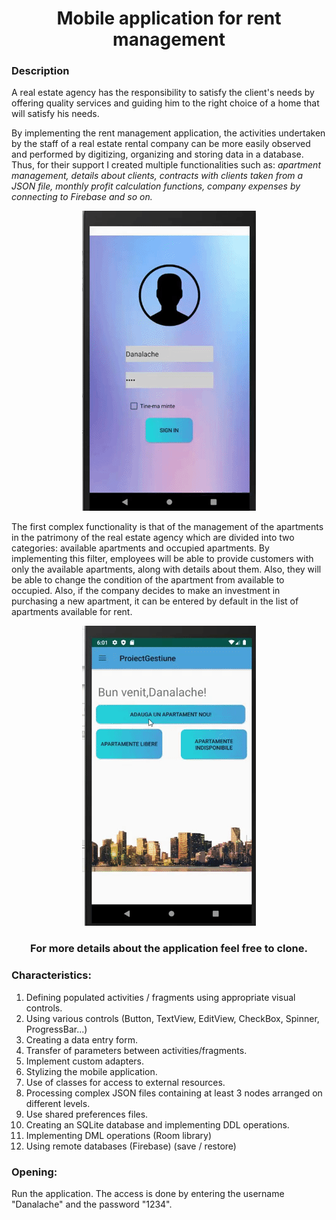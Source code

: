 
<h1 align="center">Mobile application for rent management</h1>


<h3>Description</h3>
A real estate agency has the responsibility to satisfy the client's needs by offering quality services and guiding him to the right choice of a home that will satisfy his needs.
<p>By implementing the rent management application, the activities undertaken by the staff of a real estate rental company can be more easily observed and performed by digitizing, organizing and storing data in a database.
Thus, for their support I created multiple functionalities such as: <em>apartment management, details about clients, contracts with clients taken from a JSON file, monthly profit calculation functions, company expenses by connecting to Firebase and so on.</em>
</p>
<p align="center">
<img src="images/small-preview.gif" >
</p>
The first complex functionality is that of the management of the apartments in the patrimony of the real estate agency which are divided into two categories: available apartments and occupied apartments. By implementing this filter, employees will be able to provide customers with only the available apartments, along with details about them. Also, they will be able to change the condition of the apartment from available to occupied.
Also, if the company decides to make an investment in purchasing a new apartment, it can be entered by default in the list of apartments available for rent.
<p align="center">
<img src="images/apartaments-management.gif"  >
</p>

<h3 align="center">For more details about the application feel free to clone.</h3>
<h3>Characteristics:</h3>
<ol>
<li>Defining populated activities / fragments using appropriate visual controls.</li>
<li>Using various controls (Button, TextView, EditView, CheckBox, Spinner, ProgressBar...)</li>
<li>Creating a data entry form.</li>
<li>Transfer of parameters between activities/fragments.</li>
<li>Implement custom adapters.</li>
<li>Stylizing the mobile application.</li>
<li>Use of classes for access to external resources.</li>
<li>Processing complex JSON files containing at least 3 nodes arranged on different levels.</li>
<li>Use shared preferences files.</li>
<li>Creating an SQLite database and implementing DDL operations.</li>
<li>Implementing DML operations (Room library)</li>
<li>Using remote databases (Firebase) (save / restore)</li>

</ol>


<h3>Opening:</h3>
 
Run the application. The access is done by entering the username "Danalache" and the password "1234".
